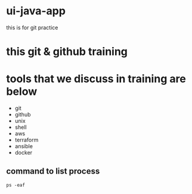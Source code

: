 # ui-java-app
this is for git practice

# this git & github training 


# tools that we discuss in training are below 

- git
- github
- unix
- shell
- aws
- terraform
- ansible
- docker

## command to list process 

```
ps -eaf
```
